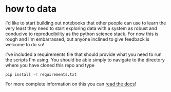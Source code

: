 how to data
===========

I'd like to start building out notebooks that other people can use to learn the very least they need to start exploring data with a system as robust and conducive to reproducibility as the python science stack. For now this is rough and I'm embarrassed, but anyone inclined to give feedback is welcome to do so!

I've included a requirements file that should provide what you need to run the scripts I'm using. You should be able simply to navigate to the directory where you have cloned this repo and type

    pip install -r requirements.txt

For more complete information on this you can [read the docs](http://pip.readthedocs.org/en/latest/reference/pip_install.html#requirements-file-format)!